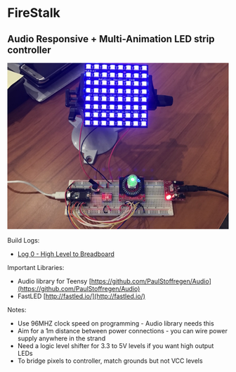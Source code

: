 # FireStalk
## Audio Responsive + Multi-Animation LED strip controller

![Hardware Prototype](hero.jpg)

Build Logs:
+ [Log 0 - High Level to Breadboard](https://medium.com/@KyleRStewart/build-log-0-burn-stick-high-level-to-breadboard-33bd3ba6bb41#.ruklbfxrv)

Important Libraries:
+ Audio library for Teensy [https://github.com/PaulStoffregen/Audio](https://github.com/PaulStoffregen/Audio)
+ FastLED [http://fastled.io/](http://fastled.io/)

Notes:
+ Use 96MHZ clock speed on programming - Audio library needs this
+ Aim for a 1m distance between power connections - you can wire power supply anywhere in the strand
+ Need a logic level shifter for 3.3 to 5V levels if you want high output LEDs
+ To bridge pixels to controller, match grounds but not VCC levels

